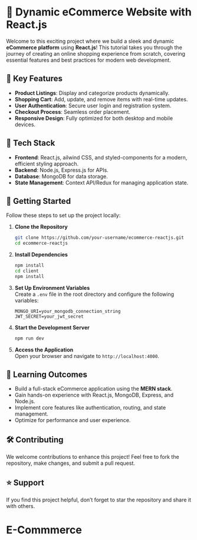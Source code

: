# 🛒 Dynamic eCommerce Website with React.js  

Welcome to this exciting project where we build a sleek and dynamic **eCommerce platform** using **React.js**! This tutorial takes you through the journey of creating an online shopping experience from scratch, covering essential features and best practices for modern web development.  

## 🌟 Key Features  
- **Product Listings**: Display and categorize products dynamically.  
- **Shopping Cart**: Add, update, and remove items with real-time updates.  
- **User Authentication**: Secure user login and registration system.  
- **Checkout Process**: Seamless order placement.  
- **Responsive Design**: Fully optimized for both desktop and mobile devices.  

## 🔧 Tech Stack  
- **Frontend**: React.js, ailwind CSS, and styled-components for a modern, efficient styling approach.  
- **Backend**: Node.js, Express.js for APIs.  
- **Database**: MongoDB for data storage.  
- **State Management**: Context API/Redux for managing application state.  

## 🚀 Getting Started  
Follow these steps to set up the project locally:  

1. **Clone the Repository**  
   ```bash  
   git clone https://github.com/your-username/ecommerce-reactjs.git  
   cd ecommerce-reactjs  
   ```  

2. **Install Dependencies**  
   ```bash  
   npm install  
   cd client  
   npm install  
   ```  

3. **Set Up Environment Variables**  
   Create a `.env` file in the root directory and configure the following variables:  
   ```env  
   MONGO_URI=your_mongodb_connection_string  
   JWT_SECRET=your_jwt_secret  
   ```  

4. **Start the Development Server**  
   ```bash  
   npm run dev  
   ```  

5. **Access the Application**  
   Open your browser and navigate to `http://localhost:4000`.  

## 📘 Learning Outcomes  
- Build a full-stack eCommerce application using the **MERN stack**.  
- Gain hands-on experience with React.js, MongoDB, Express, and Node.js.  
- Implement core features like authentication, routing, and state management.  
- Optimize for performance and user experience.  

## 🛠 Contributing  
We welcome contributions to enhance this project! Feel free to fork the repository, make changes, and submit a pull request.  

## ⭐ Support  
If you find this project helpful, don’t forget to star the repository and share it with others.  
# E-Commmerce
